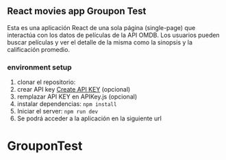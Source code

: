 ## React movies app Groupon Test

Esta es una aplicación React de una sola página (single-page) que interactúa con los datos de películas de la API OMDB. Los usuarios pueden buscar películas y ver el detalle de la misma como la sinopsis y la calificación promedio.


### environment setup
1. clonar el repositorio:
2. crear API key [Create API KEY](http://www.omdbapi.com/apikey.aspx) (opcional)
3. remplazar API KEY en APIKey.js (opcional)
4. instalar dependencias:
`npm install`
5. Iniciar el server:
`npm run dev`
6. Se podrá acceder a la aplicación en la siguiente url  [](http://localhost:3000) 

# GrouponTest
